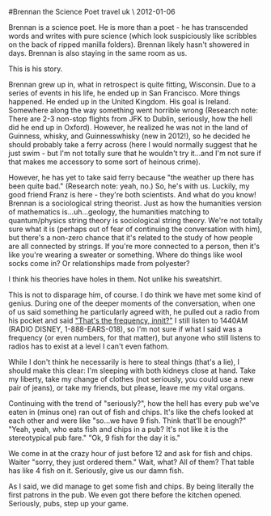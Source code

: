 <!-- layout: post
categories: 
- travel
- uk
title: Brennan the Science Poet
date: 2012-01-06
-->
#Brennan the Science Poet
<tag>travel</tag> <tag>uk</tag> \\ 2012-01-06

Brennan is a science poet.  He is more than a poet - he has transcended words and writes with pure science (which look suspiciously like scribbles on the back of ripped manilla folders).  Brennan likely hasn't showered in days.  Brennan is also staying in the same room as us.

This is his story.

<!-- more -->

Brennan grew up in, what in retrospect is quite fitting, Wisconsin. Due to a series of events in his life, he ended up in San Francisco.  More things happened.  He ended up in the United Kingdom.  His goal is Ireland.  Somewhere along the way something went horrible wrong (Research note: There are 2-3 non-stop flights from JFK to Dublin, seriously, how the hell did he end up in Oxford).  However, he realized he was not in the land of Guinness, whisky, and Guinnesswhisky (new in 2012!), so he decided he should probably take a ferry across (here I would normally suggest that he just swim - but I'm not totally sure that he wouldn't try it…and I'm not sure if that makes me accessory to some sort of heinous crime).

However, he has yet to take said ferry because "the weather up there has been quite bad."  (Research note: yeah, no.)  So, he's with us.  Luckily, my good friend Franz is here - they're both scientists.  And what do you know!  Brennan is a sociological string theorist.  Just as how the humanities version of mathematics is…uh…geology, the humanities matching to quantum/physics string theory is sociological string theory.  We're not totally sure what it is (perhaps out of fear of continuing the conversation with him), but there's a non-zero chance that it's related to the study of how people are all connected by strings.  If you're more connected to a person, then it's like you're wearing a sweater or something.  Where do things like wool socks come in?  Or relationships made from polyester?

I think his theories have holes in them.  Not unlike his sweatshirt.

This is not to disparage him, of course.  I do think we have met some kind of genius.  During one of the deeper moments of the conversation, when one of us said something he particularly agreed with, he pulled out a radio from his pocket and said ["That's the frequency, innit?"](http://www.youtube.com/watch?v=pbi4LXDPkCI)  I still listen to 1440AM (RADIO DISNEY, 1-888-EARS-018), so I'm not sure if what I said was a frequency (or even numbers, for that matter), but anyone who still listens to radios has to exist at a level I can't even fathom.

While I don't think he necessarily is here to steal things (that's a lie), I should make this clear:  I'm sleeping with both kidneys close at hand.  Take my liberty, take my change of clothes (not seriously, you could use a new pair of jeans), or take my friends, but please, leave me my vital organs.

Continuing with the trend of "seriously?", how the hell has every pub we've eaten in (minus one) ran out of fish and chips.  It's like the chefs looked at each other and were like "so…we have 9 fish.  Think that'll be enough?"  "Yeah, yeah, who eats fish and chips in a pub? It's not like it is the stereotypical pub fare."  "Ok, 9 fish for the day it is."

We come in at the crazy hour of just before 12 and ask for fish and chips.  Waiter "sorry, they just ordered them."  Wait, what? All of them? That table has like 4 fish on it.  Seriously, give us our damn fish.

As I said, we did manage to get some fish and chips.  By being literally the first patrons in the pub.  We even got there before the kitchen opened.  Seriously, pubs, step up your game.

